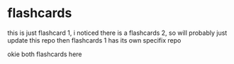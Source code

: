 # flashcards
this is just flashcard 1, i noticed there is a flashcards 2, so will probably just update this repo then
flashcards 1 has its own specifix repo

okie both flashcards here

